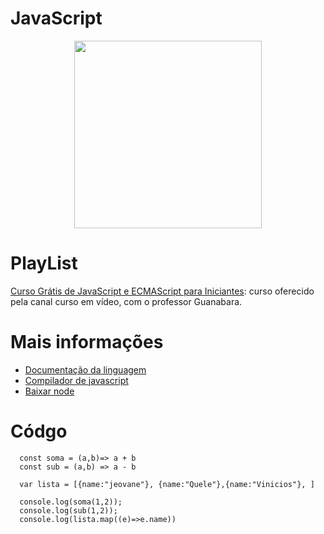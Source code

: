 # JavaScript
<div width=900 align="center">
  <img margin="auto" height="300px" src="https://www.portalgsti.com.br/media/uploads/marcomascarenhas/javascript.png"/>
</div>

# PlayList

<a href="https://www.youtube.com/playlist?list=PLHz_AreHm4dlsK3Nr9GVvXCbpQyHQl1o1">Curso Grátis de JavaScript e ECMAScript para Iniciantes</a>: curso oferecido pela canal
curso em vídeo, com o professor Guanabara.

# Mais informações
- <a href="https://devdocs.io/javascript/"> Documentação da linguagem</a>
- <a href="https://www.programiz.com/javascript/online-compiler/"> Compilador de javascript</a>
- <a href="https://nodejs.org/en/download/">Baixar node</a>

# Códgo

      const soma = (a,b)=> a + b
      const sub = (a,b) => a - b

      var lista = [{name:"jeovane"}, {name:"Quele"},{name:"Vinicios"}, ]

      console.log(soma(1,2));
      console.log(sub(1,2));
      console.log(lista.map((e)=>e.name))
